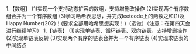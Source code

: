 1.【数组】 
(1)实现一个支持动态扩容的数组，支持增删改操作
(2)实现两个有序数组合并为一个有序数组
(3)学习哈希表思想，并完成leetcode上的两数之和(1)及Happy Number(202)！(要求全部用哈希思想实现！)（选做）（注意：在第四天会进行继续学习）
1.【链表】
(1)实现单链表、循环链表、双向链表，支持增删操作
(2)实现单链表反转
(3)实现两个有序的链表合并为一个有序链表
(4)实现求链表的中间结点
